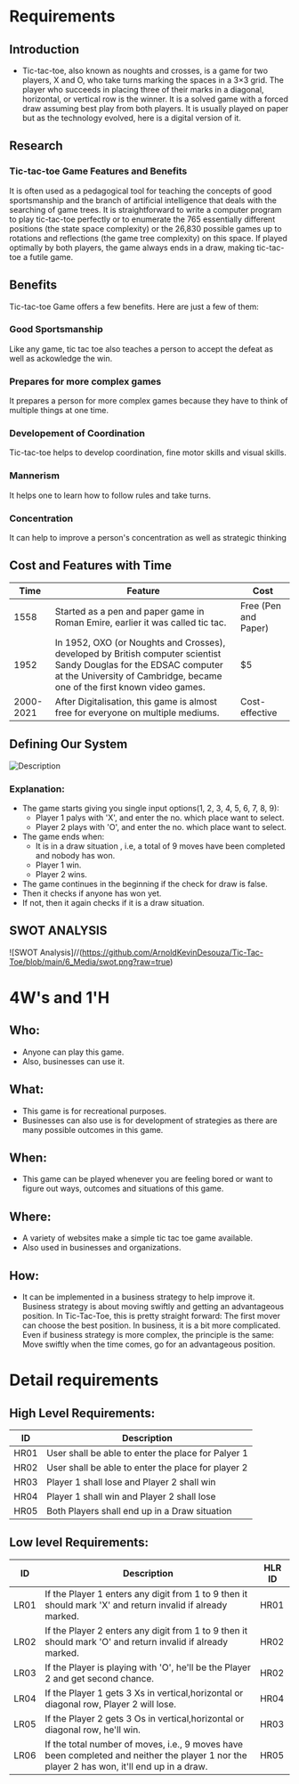 # Requirements
## Introduction
 * Tic-tac-toe, also known as noughts and crosses, is a game for two players, X and O, who take turns marking the spaces in a 3×3 grid. The player who succeeds in placing three of their marks in a diagonal, horizontal, or vertical row is the winner. It is a solved game with a forced draw assuming best play from both players. It is usually played on paper but as the technology evolved, here is a digital version of it.

## Research
### Tic-tac-toe Game Features and Benefits
It is often used as a pedagogical tool for teaching the concepts of good sportsmanship and the branch of artificial intelligence that deals with the searching of game trees. It is straightforward to write a computer program to play tic-tac-toe perfectly or to enumerate the 765 essentially different positions (the state space complexity) or the 26,830 possible games up to rotations and reflections (the game tree complexity) on this space. If played optimally by both players, the game always ends in a draw, making tic-tac-toe a futile game.


## Benefits
Tic-tac-toe Game offers a few benefits. Here are just a few of them:

### Good Sportsmanship
Like any game, tic tac toe also teaches a person to accept the defeat as well as ackowledge the win.

### Prepares for more complex games
It prepares a person for more complex games because they have to think of multiple things at one time.

### Developement of Coordination
Tic-tac-toe helps to develop coordination, fine motor skills and visual skills.

### Mannerism
It helps one to learn how to follow rules and take turns.

### Concentration
It can help to improve a person's concentration as well as strategic thinking

## Cost and Features with Time 
| Time | Feature | Cost |
| ----- | ----- | ----- |
| 1558| Started as a pen and paper game in Roman Emire, earlier it was called tic tac.   | Free (Pen and Paper) |
| 1952 |In 1952, OXO (or Noughts and Crosses), developed by British computer scientist Sandy Douglas for the EDSAC computer at the University of Cambridge, became one of the first known video games.| $5 |
| 2000-2021 | After Digitalisation, this game is almost free for everyone on multiple mediums.| Cost-effective |

## Defining Our System

![Description](https://github.com/Sameer079/blob/6_Images/flow.png?raw=true)
### Explanation:
* The game starts giving you single input options(1, 2, 3, 4, 5, 6, 7, 8, 9):
    * Player 1 palys with 'X', and enter the no. which place want to select.
    * Player 2 plays with 'O', and enter the no. which place want to select.
* The game ends when:
    * It is in a draw situation , i.e, a total of 9 moves have been completed and nobody has won.
    * Player 1 win.
    * Player 2 wins.
* The game continues in the beginning if the check for draw is false.
* Then it checks if anyone has won yet.
* If not, then it again checks if it is a draw situation.

## SWOT ANALYSIS
![SWOT Analysis]//(https://github.com/ArnoldKevinDesouza/Tic-Tac-Toe/blob/main/6_Media/swot.png?raw=true)

# 4W&#39;s and 1&#39;H

## Who:
* Anyone can play this game. 
* Also, businesses can use it.

## What:
* This game is for recreational purposes. 
* Businesses can also use is for development of strategies as there are many possible outcomes in this game.

## When:
* This game can be played whenever you are feeling bored or want to figure out ways, outcomes and situations of this game.

## Where:
* A variety of websites make a simple tic tac toe game available.
* Also used in businesses and organizations.


## How:
* It can be implemented in a business strategy to help improve it. Business strategy is about moving swiftly and getting an advantageous position. In Tic-Tac-Toe, this is pretty straight forward: The first mover can choose the best position. In business, it is a bit more complicated. Even if business strategy is more complex, the principle is the same: Move swiftly when the time comes, go for an advantageous position.

# Detail requirements
## High Level Requirements: 
| ID | Description | 
| ----- | ----- | 
| HR01 | User shall be able to enter the place for Palyer 1 |
| HR02 | User shall be able to enter the place for player 2 |
| HR03 | Player 1 shall lose and Player 2 shall win|
| HR04 | Player 1 shall win and Player 2 shall lose|
| HR05 | Both Players shall end up in a Draw situation|
##  Low level Requirements:
 
| ID | Description | HLR ID |
| ------ | --------- | ------ |
| LR01 | If the Player 1 enters any digit from 1 to 9 then it should mark 'X' and return invalid if already marked. | HR01 |
| LR02 | If the Player 2 enters any digit from 1 to 9 then it should mark 'O' and return invalid if already marked. | HR02 |
| LR03 | If the Player is playing with 'O', he'll be the Player 2 and get second chance. | HR02 |
| LR04 | If the Player 1 gets 3 Xs in vertical,horizontal or diagonal row, Player 2 will lose. | HR04 |
| LR05 | If the Player 2 gets 3 Os in vertical,horizontal or diagonal row, he'll win. | HR03 |
| LR06 | If the total number of moves, i.e., 9 moves have been completed and neither the player 1 nor the player 2 has won, it'll end up in a draw. | HR05 |

